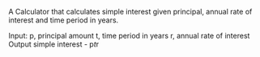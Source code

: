 A Calculator that calculates simple interest given principal, annual rate of interest and time period in years.

Input:
  p, principal amount
  t, time period in years
  r, annual rate of interest
Output
  simple interest - p*t*r
